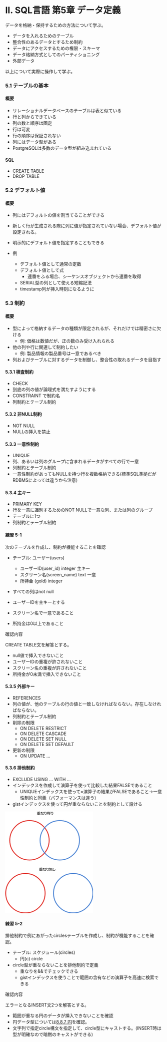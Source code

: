 II. SQL言語 第5章 データ定義
==================

データを格納・保持するための方法について学ぶ。

- データを入れるためのテーブル
- 整合性のあるデータとするため制約
- データにアクセスするための権限・スキーマ
- データ格納方式としてのパーティショニング
- 外部データ

以上について実際に操作して学ぶ。

### 5.1 テーブルの基本

#### 概要

- リレーショナルデータベースのテーブルは表と似ている
- 行と列からできている
- 列の数と順序は固定
- 行は可変
- 行の順序は保証されない
- 列にはデータ型がある
- PostgreSQLは多数のデータ型が組み込まれている

#### SQL 

- CREATE TABLE
- DROP TABLE

### 5.2 デフォルト値

#### 概要

- 列にはデフォルトの値を割当てることができる
- 新しく行が生成される際に列に値が指定されていない場合、デフォルト値が設定される。
- 明示的にデフォルト値を指定することもできる

- 例
    - デフォルト値として通常の定数
    - デフォルト値として式
        - 連番をふる場合、シーケンスオブジェクトから連番を取得
    - SERIAL型の列として使える短縮記法
    - timestamp列が挿入時刻になるように

### 5.3 制約

#### 概要

- 型によって格納するデータの種類が限定されるが、それだけでは精密さに欠ける
    - 例: 価格は数値だが、正の数のみ受け入れられる
- 他の列や行に関連して制約したい
    - 例: 製品情報の製品番号は一意であるべき
- 列およびテーブルに対するデータを制御し、整合性の取れるデータを目指す

#### 5.3.1 検査制約

- CHECK
- 到底の列の値が論理式を満たすようにする
- CONSTRAINT で制約名
- 列制約とテーブル制約

#### 5.3.2 非NULL制約
- NOT NULL
- NULLの挿入を禁止

#### 5.3.3 一意性制約
- UNIQUE
- 列、あるいは列のグループに含まれるデータがすべての行で一意
- 列制約とテーブル制約
- 一意性制約があってもNULLを持つ行を複数格納できる(標準SQL準拠だがRDBMSによっては違うから注意)

#### 5.3.4 主キー
- PRIMARY KEY
- 行を一意に識別するためのNOT NULLで一意な列、または列のグループ
- テーブルに1つ
- 列制約とテーブル制約

#### 練習 5-1

次のテーブルを作成し、制約が機能することを確認

- テーブル: ユーザー(users)
    - ユーザーID(user_id) integer 主キー
    - スクリーン名(screen_name) text 一意
    - 所持金 (gold) integer 

- すべての列はnot null
- ユーザーIDを主キーとする
- スクリーン名で一意であること
- 所持金は0以上であること

確認内容

CREATE TABLE文を解答とする。

- null値で挿入できないこと
- ユーザーIDの重複が許されないこと
- スクリーン名の重複が許されないこと
- 所持金が0未満で挿入できないこと


#### 5.3.5 外部キー

- REFERENCES
- 列の値が、他のテーブルの行の値と一致しなければならない。存在しなければならない。
- 列制約とテーブル制約
- 削除の制限
    - ON DELETE RESTRICT
    - ON DELETE CASCADE
    - ON DELETE SET NULL
    - ON DELETE SET DEFAULT
- 更新の制限
    - ON UPDATE ...

#### 5.3.6 排他制約

- EXCLUDE USING  ... WITH ...
- インデックスを作成して演算子を使って比較した結果FALSEであること
    - UNIQUEインデックスを使って=演算子の結果がFALSEであること→一意性制約と同義（パフォーマンスは違う）
- gistインデックスを使って円が重ならないことを制約として設ける

![circles](resources/05-circle.png)

#### 練習 5-2

排他制約で例にあがったcirclesテーブルを作成し、制約が機能することを確認。

- テーブル: スケジュール(circles)
    - 円(c) circle 
- circle型が重ならないことを排他制約で定義
    - 重なりを&&でチェックできる
    - gistインデックスを使うことで範囲の含有などの演算子を高速に検索できる

確認内容

エラーとなるINSERT文2つを解答とする。

- 範囲が重なる円のデータが挿入できないことを確認
- 円データ型については[8.8.7 円](https://www.postgresql.jp/document/9.6/html/datatype-geometric.html#datatype-circle)を確認。
- 文字列で指定circle構文を指定して、circle型にキャストする。(INSERT時は型が明確なので暗黙のキャストができる)

